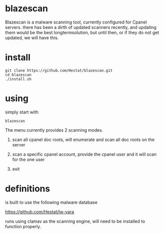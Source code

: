 # blazescan

Blazescan is a malware scanning tool, currently configured for Cpanel servers. there has been a dirth of updated scanners recently, and updating them would be the best longtermsolution, but until then, or if they do not get updated, we will have this.

# install

	git clone https://github.com/Hestat/blazescan.git
	cd blazescan
	./install.sh
	

# using

simply start with 

 ```blazescan```

The menu currently provides 2 scanning modes.

1. scan all cpanel doc roots, will enumerate and scan all doc roots on the server

2. scan a specific cpanel account, provide the cpanel user and it will scan for the one user

3. exit


# definitions

is built to use the following malware database

https://github.com/Hestat/lw-yara

runs using clamav as the scanning engine, will need to be installed to function properly.

